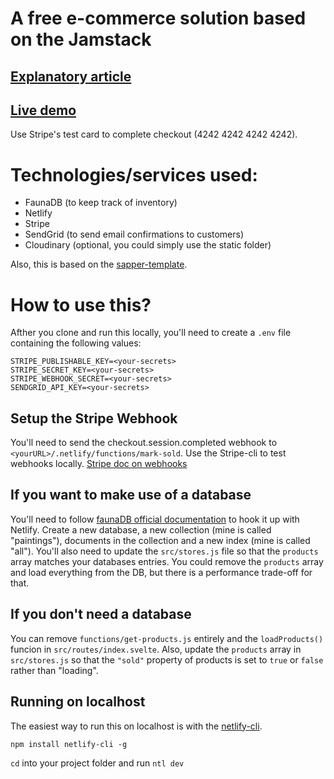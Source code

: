 # A free e-commerce solution based on the Jamstack

## [Explanatory article](https://www.felixparadis.com)
## [Live demo](https://free-ecommerce.netlify.app/)
Use Stripe's test card to complete checkout (4242 4242 4242 4242).

# Technologies/services used:
- FaunaDB (to keep track of inventory)
- Netlify
- Stripe 
- SendGrid (to send email confirmations to customers)
- Cloudinary (optional, you could simply use the static folder)

Also, this is based on the [sapper-template](https://github.com/sveltejs/sapper-template).

# How to use this?
Afther you clone and run this locally, you'll need to create a `.env` file containing the following values:
```
STRIPE_PUBLISHABLE_KEY=<your-secrets>
STRIPE_SECRET_KEY=<your-secrets>
STRIPE_WEBHOOK_SECRET=<your-secrets>
SENDGRID_API_KEY=<your-secrets>
```
## Setup the Stripe Webhook
You'll need to send the checkout.session.completed webhook to `<yourURL>/.netlify/functions/mark-sold`.
Use the Stripe-cli to test webhooks locally.
[Stripe doc on webhooks](https://stripe.com/docs/webhooks)

## If you want to make use of a database
You'll need to follow [faunaDB official documentation](https://docs.fauna.com/fauna/current/integrations/netlify.html) to hook it up with Netlify.
Create a new database, a new collection (mine is called "paintings"), documents in the collection and a new index (mine is called "all").
You'll also need to update the `src/stores.js` file so that the `products` array matches your databases entries. You could remove the `products` array and load everything from the DB, but there is a performance trade-off for that. 
 ## If you don't need a database
 You can remove `functions/get-products.js` entirely and the `loadProducts()` funcion in `src/routes/index.svelte`. Also, update the `products` array in `src/stores.js` so that the `"sold"` property of products is set to `true` or `false` rather than "loading".

 ## Running on localhost
 The easiest way to run this on localhost is with the [netlify-cli](https://www.npmjs.com/package/netlify-cli).
 
 `npm install netlify-cli -g`
 
 `cd` into your project folder and run `ntl dev`
